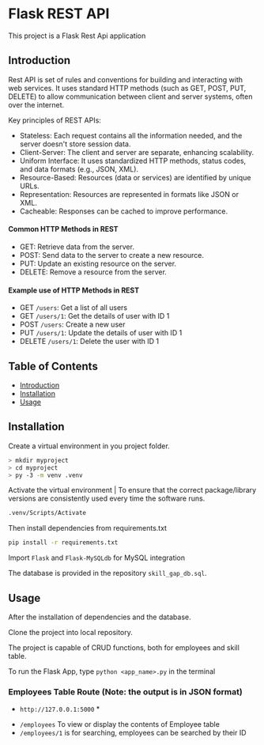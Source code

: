 # Flask REST API
This project is a Flask Rest Api application 

## Introduction
Rest API is  set of rules and conventions for building and interacting with web services. It uses standard HTTP methods (such as GET, POST, PUT, DELETE) to allow communication between client and server systems, often over the internet.

Key principles of REST APIs:

- Stateless: Each request contains all the information needed, and the server doesn't store session data.
- Client-Server: The client and server are separate, enhancing scalability.
- Uniform Interface: It uses standardized HTTP methods, status codes, and data formats (e.g., JSON, XML).
- Resource-Based: Resources (data or services) are identified by unique URLs.
- Representation: Resources are represented in formats like JSON or XML.
- Cacheable: Responses can be cached to improve performance.

#### Common HTTP Methods in REST

- GET: Retrieve data from the server.
- POST: Send data to the server to create a new resource.
- PUT: Update an existing resource on the server.
- DELETE: Remove a resource from the server.

#### Example use of HTTP Methods in REST

- GET `/users`: Get a list of all users
- GET `/users/1`: Get the details of user with ID 1
- POST `/users`: Create a new user
- PUT `/users/1`: Update the details of user with ID 1
- DELETE `/users/1`: Delete the user with ID 1


## Table of Contents

- [Introduction](#introduction)
- [Installation](#installation)
- [Usage](#usage)

## Installation
  Create a virtual environment in you project folder.
```bash
> mkdir myproject
> cd myproject
> py -3 -m venv .venv
```
Activate the virtual environment | To ensure that the correct package/library versions are consistently used every time the software runs.
```bash
.venv/Scripts/Activate
```
Then install dependencies from requirements.txt
```bash
pip install -r requirements.txt
```
Import `Flask` and `Flask-MySQLdb` for MySQL integration

The database is provided in the repository
`skill_gap_db.sql`.

## Usage
After the installation of dependencies and the database.

Clone the project into local repository.

The project is capable of CRUD functions, both for employees and skill table.

To run the Flask App, type `python <app_name>.py` in the terminal

### Employees Table Route (Note: the output is in JSON format)

* `http://127.0.0.1:5000` *

- `/employees` To view or display the contents of Employee table
- `/employees/1` is for searching, employees can be searched by their ID








